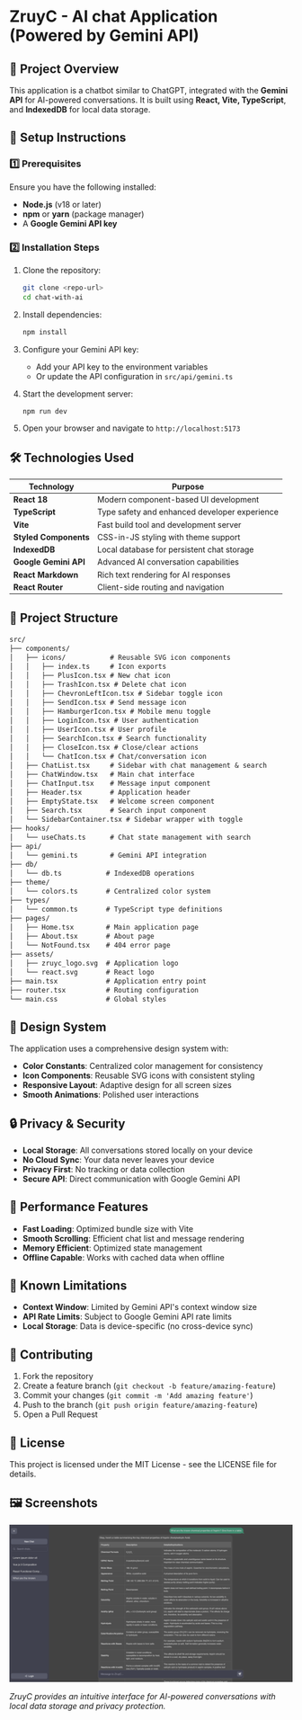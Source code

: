 # ZruyC - AI chat Application (Powered by Gemini API)

## 📌 Project Overview
This application is a chatbot similar to ChatGPT, integrated with the **Gemini API** for AI-powered conversations. It is built using **React, Vite, TypeScript**, and **IndexedDB** for local data storage.

## 🚀 Setup Instructions

### 1️⃣ Prerequisites
Ensure you have the following installed:
- **Node.js** (v18 or later)
- **npm** or **yarn** (package manager)
- A **Google Gemini API key**

### 2️⃣ Installation Steps

1. Clone the repository:
   ```sh
   git clone <repo-url>
   cd chat-with-ai
   ```

2. Install dependencies:
   ```sh
   npm install
   ```

3. Configure your Gemini API key:
   - Add your API key to the environment variables
   - Or update the API configuration in `src/api/gemini.ts`


4. Start the development server:
   ```sh
   npm run dev
   ```

5. Open your browser and navigate to `http://localhost:5173`

## 🛠️ Technologies Used

| **Technology**      | **Purpose** |
|---------------------|------------|
| **React 18**        | Modern component-based UI development |
| **TypeScript**      | Type safety and enhanced developer experience |
| **Vite**            | Fast build tool and development server |
| **Styled Components** | CSS-in-JS styling with theme support |
| **IndexedDB**       | Local database for persistent chat storage |
| **Google Gemini API** | Advanced AI conversation capabilities |
| **React Markdown**  | Rich text rendering for AI responses |
| **React Router**    | Client-side routing and navigation |

## 🎯 Project Structure

```
src/
├── components/
│   ├── icons/           # Reusable SVG icon components
│   │   ├── index.ts     # Icon exports
│   │   ├── PlusIcon.tsx # New chat icon
│   │   ├── TrashIcon.tsx # Delete chat icon
│   │   ├── ChevronLeftIcon.tsx # Sidebar toggle icon
│   │   ├── SendIcon.tsx # Send message icon
│   │   ├── HamburgerIcon.tsx # Mobile menu toggle
│   │   ├── LoginIcon.tsx # User authentication
│   │   ├── UserIcon.tsx # User profile
│   │   ├── SearchIcon.tsx # Search functionality
│   │   ├── CloseIcon.tsx # Close/clear actions
│   │   └── ChatIcon.tsx # Chat/conversation icon
│   ├── ChatList.tsx     # Sidebar with chat management & search
│   ├── ChatWindow.tsx   # Main chat interface
│   ├── ChatInput.tsx    # Message input component
│   ├── Header.tsx       # Application header
│   ├── EmptyState.tsx   # Welcome screen component
│   ├── Search.tsx       # Search input component
│   └── SidebarContainer.tsx # Sidebar wrapper with toggle
├── hooks/
│   └── useChats.ts      # Chat state management with search
├── api/
│   └── gemini.ts        # Gemini API integration
├── db/
│   └── db.ts           # IndexedDB operations
├── theme/
│   └── colors.ts       # Centralized color system
├── types/
│   └── common.ts       # TypeScript type definitions
├── pages/
│   ├── Home.tsx        # Main application page
│   ├── About.tsx       # About page
│   └── NotFound.tsx    # 404 error page
├── assets/
│   ├── zruyc_logo.svg  # Application logo
│   └── react.svg       # React logo
├── main.tsx            # Application entry point
├── router.tsx          # Routing configuration
└── main.css            # Global styles
```

## 🎨 Design System

The application uses a comprehensive design system with:

- **Color Constants**: Centralized color management for consistency
- **Icon Components**: Reusable SVG icons with consistent styling
- **Responsive Layout**: Adaptive design for all screen sizes
- **Smooth Animations**: Polished user interactions

## 🔒 Privacy & Security

- **Local Storage**: All conversations stored locally on your device
- **No Cloud Sync**: Your data never leaves your device
- **Privacy First**: No tracking or data collection
- **Secure API**: Direct communication with Google Gemini API

## 🚀 Performance Features

- **Fast Loading**: Optimized bundle size with Vite
- **Smooth Scrolling**: Efficient chat list and message rendering
- **Memory Efficient**: Optimized state management
- **Offline Capable**: Works with cached data when offline

## 🐛 Known Limitations

- **Context Window**: Limited by Gemini API's context window size
- **API Rate Limits**: Subject to Google Gemini API rate limits
- **Local Storage**: Data is device-specific (no cross-device sync)

## 🤝 Contributing

1. Fork the repository
2. Create a feature branch (`git checkout -b feature/amazing-feature`)
3. Commit your changes (`git commit -m 'Add amazing feature'`)
4. Push to the branch (`git push origin feature/amazing-feature`)
5. Open a Pull Request

## 📝 License

This project is licensed under the MIT License - see the LICENSE file for details.

## 🖼️ Screenshots

![ChatAI Interface](screenshots/screenshot.png)

*ZruyC provides an intuitive interface for AI-powered conversations with local data storage and privacy protection.*
